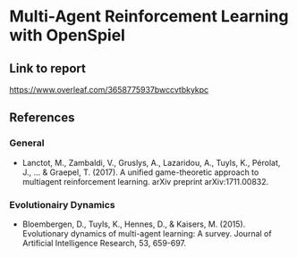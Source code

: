 # Multi-Agent Reinforcement Learning with OpenSpiel

## Link to report
https://www.overleaf.com/3658775937bwccvtbkykpc
## References

### General
- Lanctot, M., Zambaldi, V., Gruslys, A., Lazaridou, A., Tuyls, K., Pérolat, J., ... & Graepel, T. (2017). A unified game-theoretic approach to multiagent reinforcement learning. arXiv preprint arXiv:1711.00832.

### Evolutionairy Dynamics
- Bloembergen, D., Tuyls, K., Hennes, D., & Kaisers, M. (2015). Evolutionary dynamics of multi-agent learning: A survey. Journal of Artificial Intelligence Research, 53, 659-697.

